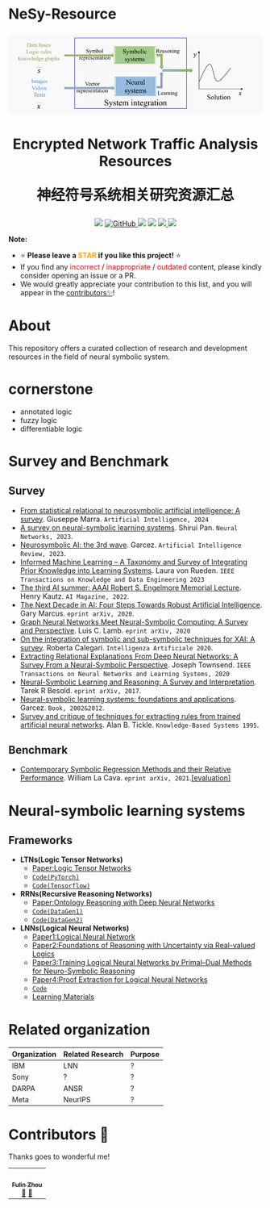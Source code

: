# NeSy-Resource
<!--
Copyright (c) 2022 lin

Permission is hereby granted, free of charge, to any person obtaining a copy
of this software and associated documentation files (the "Software"), to deal
in the Software without restriction, including without limitation the rights
to use, copy, modify, merge, publish, distribute, sublicense, and/or sell
copies of the Software, and to permit persons to whom the Software is
furnished to do so, subject to the following conditions:

The above copyright notice and this permission notice shall be included in all
copies or substantial portions of the Software.

THE SOFTWARE IS PROVIDED "AS IS", WITHOUT WARRANTY OF ANY KIND, EXPRESS OR
IMPLIED, INCLUDING BUT NOT LIMITED TO THE WARRANTIES OF MERCHANTABILITY,
FITNESS FOR A PARTICULAR PURPOSE AND NONINFRINGEMENT. IN NO EVENT SHALL THE
AUTHORS OR COPYRIGHT HOLDERS BE LIABLE FOR ANY CLAIM, DAMAGES OR OTHER
LIABILITY, WHETHER IN AN ACTION OF CONTRACT, TORT OR OTHERWISE, ARISING FROM,
OUT OF OR IN CONNECTION WITH THE SOFTWARE OR THE USE OR OTHER DEALINGS IN THE
SOFTWARE.
-->

<h3 align="center">
    <img src="https://github.com/xixiaxibro/NeSy-Resource/blob/main/NSS.png">
</h3>

<h1 align="center">
    <p>Encrypted Network Traffic Analysis Resources</p>
    <p>神经符号系统相关研究资源汇总</p>
</h1>

<p align="center">
    <img src="https://img.shields.io/badge/status-maintained-brightgreen">
    <a href="https://github.com/xixiaxibro/NeSy-Resource/blob/main/LICENSE">
        <img alt="GitHub" src="https://img.shields.io/github/license/xixiaxibro/NeSy-Resource.svg?color=green">
    </a>
    <img src="https://img.shields.io/github/stars/xixiaxibro/NeSy-Resource">
    <img src="https://img.shields.io/github/forks/xixiaxibro/NeSy-Resource">
    <a href="https://github.com/xixiaxibro/NeSy-Resource/graphs/traffic">
    <img src="https://api.visitorbadge.io/api/visitors?path=https%3A%2F%2Fgithub.com%2Fxixiaxibro%2FNeSy-Resource&label=visitor%20%20%20&labelColor=%23697689&countColor=%232ccce4&style=flat">
    </a>
    <a href="https://github.com/xixiaxibro/NeSy-Resource#contributors-"><img src="https://img.shields.io/badge/Contributors-1-orange.svg"></a>
</p>

**Note:**
- ⭐ **Please leave a <font color='orange'>STAR</font> if you like this project!** ⭐
- If you find any <font color='red'>incorrect</font> / <font color='red'>inappropriate</font> / <font color='red'>outdated</font> content, please kindly consider opening an issue or a PR. 
- We would greatly appreciate your contribution to this list, and you will appear in the [contributors✨](#contributors-)!

# About
This repository offers a curated collection of research and development resources in the field of neural symbolic system.

# cornerstone
* annotated logic
* fuzzy logic
* differentiable logic

# Survey and Benchmark
## Survey
* [From statistical relational to neurosymbolic artificial intelligence: A survey](https://www.sciencedirect.com/science/article/pii/S0004370223002084). Giuseppe Marra. `Artificial Intelligence, 2024`
* [A survey on neural-symbolic learning systems](https://www.sciencedirect.com/science/article/abs/pii/S0893608023003398). Shirui Pan. `Neural Networks, 2023`.
* [Neurosymbolic AI: the 3rd wave](https://link.springer.com/article/10.1007/s10462-023-10448-w). Garcez. `Artificial Intelligence Review, 2023`.
* [Informed Machine Learning – A Taxonomy and Survey of Integrating Prior Knowledge into Learning Systems](https://ieeexplore.ieee.org/document/9429985). Laura von Rueden. `IEEE Transactions on Knowledge and Data Engineering 2023`
* [The third AI summer: AAAI Robert S. Engelmore Memorial Lecture](https://ojs.aaai.org/aimagazine/index.php/aimagazine/article/view/19122). Henry Kautz. `AI Magazine, 2022`.
* [The Next Decade in AI: Four Steps Towards Robust Artificial Intelligence](https://arxiv.org/abs/2002.06177). Gary Marcus. `eprint arXiv, 2020`.
* [Graph Neural Networks Meet Neural-Symbolic Computing: A Survey and Perspective](https://arxiv.org/abs/2003.00330). Luis C. Lamb. `eprint arXiv, 2020`
* [On the integration of symbolic and sub-symbolic techniques for XAI: A survey](https://journals.sagepub.com/doi/10.3233/IA-190036). Roberta Calegari. `Intelligenza Artificiale 2020`.
* [Extracting Relational Explanations From Deep Neural Networks: A Survey From a Neural-Symbolic Perspective](https://ieeexplore.ieee.org/document/8889997). Joseph Townsend. `IEEE Transactions on Neural Networks and Learning Systems, 2020`
* [Neural-Symbolic Learning and Reasoning: A Survey and Interpretation](https://arxiv.org/abs/1711.03902). Tarek R Besold. `eprint arXiv, 2017`.
* [Neural-symbolic learning systems: foundations and applications](https://link.springer.com/book/10.1007/978-1-4471-0211-3). Garcez. `Book, 2002&2012`.
* [Survey and critique of techniques for extracting rules from trained artificial neural networks](https://www.sciencedirect.com/science/article/abs/pii/0950705196819204). Alan B. Tickle. `Knowledge-Based Systems 1995`.
## Benchmark
* [Contemporary Symbolic Regression Methods and their Relative Performance](https://arxiv.org/abs/2107.14351). William La Cava. `eprint arXiv, 2021`.[[evaluation]](https://cavalab.org/srbench/#srbench-a-living-benchmark-for-symbolic-regression)


# Neural-symbolic learning systems

## Frameworks
* **LTNs(Logic Tensor Networks)**
    * [Paper:Logic Tensor Networks](https://arxiv.org/abs/2012.13635)
    * [`Code(PyTorch)`](https://github.com/tommasocarraro/LTNtorch)
    * [`Code(Tensorflow)`](https://github.com/logictensornetworks/logictensornetworks)
* **RRNs(Recursive Reasoning Networks)**
    * [Paper:Ontology Reasoning with Deep Neural Networks](https://arxiv.org/abs/1808.07980)
    * [`Code(DataGen1)`](https://github.com/phohenecker/family-tree-data-gen)
    * [`Code(DataGen2)`](https://github.com/phohenecker/country-data-gen)
* **LNNs(Logical Neural Networks)**
    * [Paper1:Logical Neural Network](https://arxiv.org/abs/2006.13155)
    * [Paper2:Foundations of Reasoning with Uncertainty via Real-valued Logics](https://arxiv.org/abs/2008.02429)
    * [Paper3:Training Logical Neural Networks by Primal–Dual Methods for Neuro-Symbolic Reasoning](https://ieeexplore.ieee.org/document/9415044)
    * [Paper4:Proof Extraction for Logical Neural Networks](https://openreview.net/forum?id=Xw3kb6UyA31)
    * [`Code`](https://github.com/IBM/LNN/)
    * [Learning Materials](https://ibm.github.io/LNN/index.html)

# Related organization
| Organization| Related Research |Purpose|
|--------|-------------|----------|
|IBM|LNN|?|
|Sony|?|?|
|DARPA|ANSR|?|
|Meta|NeurIPS|?|

# Contributors 🌟

Thanks goes to wonderful me!

<table>
  <tr>
    <td align="center"><a href="https://github.com/xixiaxibro"><img src="https://avatars.githubusercontent.com/u/48472542?v=4" width="100px;" alt=""/><br /><sub><b>Fulin Zhou</b></sub></a><br /><a href="#troublemaker-FulinZhou" title="Make trouble">🎯</a> <a href="https://github.com/xixiaxibro/ETA-Resource-Imitation/commits?author=xixiaxibro" title="Documentation">📝</a></td>
  </tr>
</table>

